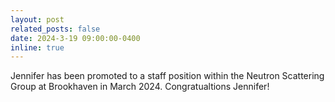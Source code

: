 ```yaml
---
layout: post
related_posts: false
date: 2024-3-19 09:00:00-0400
inline: true
---
```


Jennifer has been promoted to a staff position within the Neutron Scattering Group at Brookhaven in March 2024. Congratualtions Jennifer!

